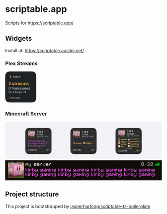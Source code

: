 # scriptable.app
Scripts for https://scriptable.app/

## Widgets

Install at: https://scriptable.austinj.net/

### Plex Streams

<img src="img/plex_preview.png" width="100">

### Minecraft Server

![preview](img/minecraft_preview.png)

## Project structure

This project is bootstrapped by [jasperhartong/scriptable-ts-boilerplate](https://github.com/jasperhartong/scriptable-ts-boilerplate).